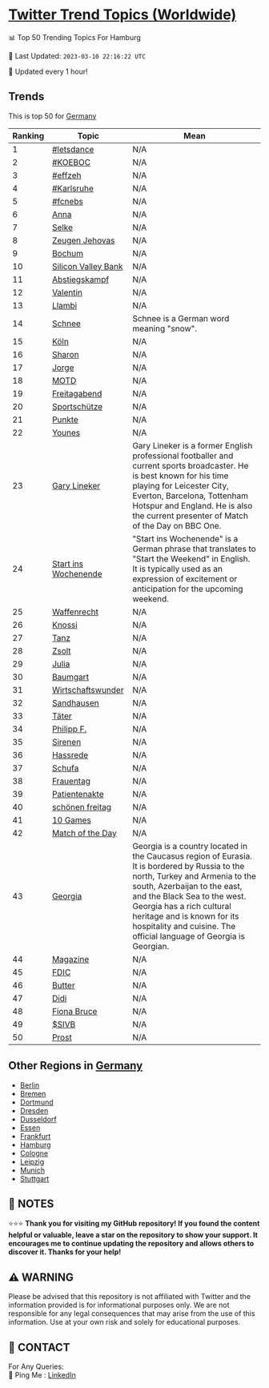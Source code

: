 [Twitter Trend Topics (Worldwide)](https://github.com/ErcinDedeoglu/Twitter-Trend-Topics)
==========


📊 Top 50 Trending Topics For Hamburg

📆 Last Updated: `2023-03-10 22:16:22 UTC`

🔧 Updated every 1 hour!


## Trends

This is top 50 for [Germany](</Germany>)

| Ranking | Topic | Mean |
| ------- | ------------ | ------------ |
| 1 | [#letsdance](http://twitter.com/search?q=%23letsdance) | N/A |
| 2 | [#KOEBOC](http://twitter.com/search?q=%23KOEBOC) | N/A |
| 3 | [#effzeh](http://twitter.com/search?q=%23effzeh) | N/A |
| 4 | [#Karlsruhe](http://twitter.com/search?q=%23Karlsruhe) | N/A |
| 5 | [#fcnebs](http://twitter.com/search?q=%23fcnebs) | N/A |
| 6 | [Anna](http://twitter.com/search?q=Anna) | N/A |
| 7 | [Selke](http://twitter.com/search?q=Selke) | N/A |
| 8 | [Zeugen Jehovas](http://twitter.com/search?q=Zeugen+Jehovas) | N/A |
| 9 | [Bochum](http://twitter.com/search?q=Bochum) | N/A |
| 10 | [Silicon Valley Bank](http://twitter.com/search?q=Silicon+Valley+Bank) | N/A |
| 11 | [Abstiegskampf](http://twitter.com/search?q=Abstiegskampf) | N/A |
| 12 | [Valentin](http://twitter.com/search?q=Valentin) | N/A |
| 13 | [Llambi](http://twitter.com/search?q=Llambi) | N/A |
| 14 | [Schnee](http://twitter.com/search?q=Schnee) | Schnee is a German word meaning "snow". |
| 15 | [Köln](http://twitter.com/search?q=K%c3%b6ln) | N/A |
| 16 | [Sharon](http://twitter.com/search?q=Sharon) | N/A |
| 17 | [Jorge](http://twitter.com/search?q=Jorge) | N/A |
| 18 | [MOTD](http://twitter.com/search?q=MOTD) | N/A |
| 19 | [Freitagabend](http://twitter.com/search?q=Freitagabend) | N/A |
| 20 | [Sportschütze](http://twitter.com/search?q=Sportsch%c3%bctze) | N/A |
| 21 | [Punkte](http://twitter.com/search?q=Punkte) | N/A |
| 22 | [Younes](http://twitter.com/search?q=Younes) | N/A |
| 23 | [Gary Lineker](http://twitter.com/search?q=Gary+Lineker) | Gary Lineker is a former English professional footballer and current sports broadcaster. He is best known for his time playing for Leicester City, Everton, Barcelona, Tottenham Hotspur and England. He is also the current presenter of Match of the Day on BBC One. |
| 24 | [Start ins Wochenende](http://twitter.com/search?q=Start+ins+Wochenende) | "Start ins Wochenende" is a German phrase that translates to "Start the Weekend" in English. It is typically used as an expression of excitement or anticipation for the upcoming weekend. |
| 25 | [Waffenrecht](http://twitter.com/search?q=Waffenrecht) | N/A |
| 26 | [Knossi](http://twitter.com/search?q=Knossi) | N/A |
| 27 | [Tanz](http://twitter.com/search?q=Tanz) | N/A |
| 28 | [Zsolt](http://twitter.com/search?q=Zsolt) | N/A |
| 29 | [Julia](http://twitter.com/search?q=Julia) | N/A |
| 30 | [Baumgart](http://twitter.com/search?q=Baumgart) | N/A |
| 31 | [Wirtschaftswunder](http://twitter.com/search?q=Wirtschaftswunder) | N/A |
| 32 | [Sandhausen](http://twitter.com/search?q=Sandhausen) | N/A |
| 33 | [Täter](http://twitter.com/search?q=T%c3%a4ter) | N/A |
| 34 | [Philipp F.](http://twitter.com/search?q=Philipp+F.) | N/A |
| 35 | [Sirenen](http://twitter.com/search?q=Sirenen) | N/A |
| 36 | [Hassrede](http://twitter.com/search?q=Hassrede) | N/A |
| 37 | [Schufa](http://twitter.com/search?q=Schufa) | N/A |
| 38 | [Frauentag](http://twitter.com/search?q=Frauentag) | N/A |
| 39 | [Patientenakte](http://twitter.com/search?q=Patientenakte) | N/A |
| 40 | [schönen freitag](http://twitter.com/search?q=sch%c3%b6nen+freitag) | N/A |
| 41 | [10 Games](http://twitter.com/search?q=10+Games) | N/A |
| 42 | [Match of the Day](http://twitter.com/search?q=Match+of+the+Day) | N/A |
| 43 | [Georgia](http://twitter.com/search?q=Georgia) | Georgia is a country located in the Caucasus region of Eurasia. It is bordered by Russia to the north, Turkey and Armenia to the south, Azerbaijan to the east, and the Black Sea to the west. Georgia has a rich cultural heritage and is known for its hospitality and cuisine. The official language of Georgia is Georgian. |
| 44 | [Magazine](http://twitter.com/search?q=Magazine) | N/A |
| 45 | [FDIC](http://twitter.com/search?q=FDIC) | N/A |
| 46 | [Butter](http://twitter.com/search?q=Butter) | N/A |
| 47 | [Didi](http://twitter.com/search?q=Didi) | N/A |
| 48 | [Fiona Bruce](http://twitter.com/search?q=Fiona+Bruce) | N/A |
| 49 | [$SIVB](http://twitter.com/search?q=%24SIVB) | N/A |
| 50 | [Prost](http://twitter.com/search?q=Prost) | N/A |



## Other Regions in [Germany](</Germany>)

* [Berlin](</Germany/Berlin.md>)
* [Bremen](</Germany/Bremen.md>)
* [Dortmund](</Germany/Dortmund.md>)
* [Dresden](</Germany/Dresden.md>)
* [Dusseldorf](</Germany/Dusseldorf.md>)
* [Essen](</Germany/Essen.md>)
* [Frankfurt](</Germany/Frankfurt.md>)
* [Hamburg](</Germany/Hamburg.md>)
* [Cologne](</Germany/Cologne.md>)
* [Leipzig](</Germany/Leipzig.md>)
* [Munich](</Germany/Munich.md>)
* [Stuttgart](</Germany/Stuttgart.md>)



## 📝 NOTES

⭐⭐⭐ **Thank you for visiting my GitHub repository! If you found the content helpful or valuable, leave a star on the repository to show your support. It encourages me to continue updating the repository and allows others to discover it. Thanks for your help!**


## ⚠️ WARNING

Please be advised that this repository is not affiliated with Twitter and the information provided is for informational purposes only. We are not responsible for any legal consequences that may arise from the use of this information. Use at your own risk and solely for educational purposes.


## 📨 CONTACT

 For Any Queries:  
            🏓 Ping Me : [LinkedIn](https://www.linkedin.com/in/ercindedeoglu/)
